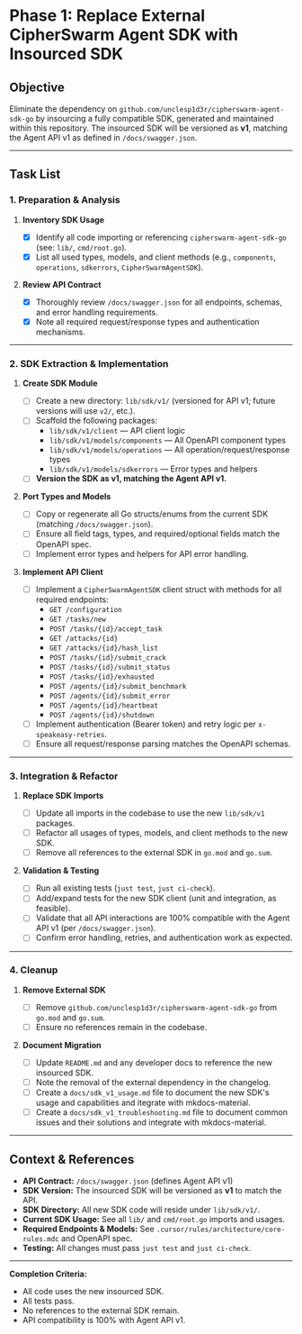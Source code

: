 # Phase 1: Replace External CipherSwarm Agent SDK with Insourced SDK

## Objective

Eliminate the dependency on `github.com/unclesp1d3r/cipherswarm-agent-sdk-go` by insourcing a fully compatible SDK, generated and maintained within this repository. The insourced SDK will be versioned as **v1**, matching the Agent API v1 as defined in `/docs/swagger.json`.

---

## Task List

### 1. Preparation & Analysis

1. **Inventory SDK Usage**

    - [x] Identify all code importing or referencing `cipherswarm-agent-sdk-go` (see: `lib/`, `cmd/root.go`).
    - [x] List all used types, models, and client methods (e.g., `components`, `operations`, `sdkerrors`, `CipherSwarmAgentSDK`).

2. **Review API Contract**

    - [x] Thoroughly review `/docs/swagger.json` for all endpoints, schemas, and error handling requirements.
    - [x] Note all required request/response types and authentication mechanisms.

---

### 2. SDK Extraction & Implementation

1. **Create SDK Module**

    - [ ] Create a new directory: `lib/sdk/v1/` (versioned for API v1; future versions will use `v2/`, etc.).
    - [ ] Scaffold the following packages:
        - `lib/sdk/v1/client` — API client logic
        - `lib/sdk/v1/models/components` — All OpenAPI component types
        - `lib/sdk/v1/models/operations` — All operation/request/response types
        - `lib/sdk/v1/models/sdkerrors` — Error types and helpers
    - [ ] **Version the SDK as v1, matching the Agent API v1.**

2. **Port Types and Models**

    - [ ] Copy or regenerate all Go structs/enums from the current SDK (matching `/docs/swagger.json`).
    - [ ] Ensure all field tags, types, and required/optional fields match the OpenAPI spec.
    - [ ] Implement error types and helpers for API error handling.

3. **Implement API Client**

    - [ ] Implement a `CipherSwarmAgentSDK` client struct with methods for all required endpoints:
        - `GET /configuration`
        - `GET /tasks/new`
        - `POST /tasks/{id}/accept_task`
        - `GET /attacks/{id}`
        - `GET /attacks/{id}/hash_list`
        - `POST /tasks/{id}/submit_crack`
        - `POST /tasks/{id}/submit_status`
        - `POST /tasks/{id}/exhausted`
        - `POST /agents/{id}/submit_benchmark`
        - `POST /agents/{id}/submit_error`
        - `POST /agents/{id}/heartbeat`
        - `POST /agents/{id}/shutdown`
    - [ ] Implement authentication (Bearer token) and retry logic per `x-speakeasy-retries`.
    - [ ] Ensure all request/response parsing matches the OpenAPI schemas.

---

### 3. Integration & Refactor

1. **Replace SDK Imports**

    - [ ] Update all imports in the codebase to use the new `lib/sdk/v1` packages.
    - [ ] Refactor all usages of types, models, and client methods to the new SDK.
    - [ ] Remove all references to the external SDK in `go.mod` and `go.sum`.

2. **Validation & Testing**

    - [ ] Run all existing tests (`just test`, `just ci-check`).
    - [ ] Add/expand tests for the new SDK client (unit and integration, as feasible).
    - [ ] Validate that all API interactions are 100% compatible with the Agent API v1 (per `/docs/swagger.json`).
    - [ ] Confirm error handling, retries, and authentication work as expected.

---

### 4. Cleanup

1. **Remove External SDK**

    - [ ] Remove `github.com/unclesp1d3r/cipherswarm-agent-sdk-go` from `go.mod` and `go.sum`.
    - [ ] Ensure no references remain in the codebase.

2. **Document Migration**

    - [ ] Update `README.md` and any developer docs to reference the new insourced SDK.
    - [ ] Note the removal of the external dependency in the changelog.
    - [ ] Create a `docs/sdk_v1_usage.md` file to document the new SDK's usage and capabilities and itegrate with mkdocs-material.
    - [ ] Create a `docs/sdk_v1_troubleshooting.md` file to document common issues and their solutions and integrate with mkdocs-material.

---

## Context & References

- **API Contract:** `/docs/swagger.json` (defines Agent API v1)
- **SDK Version:** The insourced SDK will be versioned as **v1** to match the API.
- **SDK Directory:** All new SDK code will reside under `lib/sdk/v1/`.
- **Current SDK Usage:** See all `lib/` and `cmd/root.go` imports and usages.
- **Required Endpoints & Models:** See `.cursor/rules/architecture/core-rules.mdc` and OpenAPI spec.
- **Testing:** All changes must pass `just test` and `just ci-check`.

---

**Completion Criteria:**

- All code uses the new insourced SDK.
- All tests pass.
- No references to the external SDK remain.
- API compatibility is 100% with Agent API v1.

